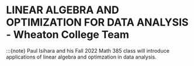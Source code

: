 # LINEAR ALGEBRA AND OPTIMIZATION FOR DATA ANALYSIS - Wheaton College Team
:::{note}
Paul Isihara and his Fall 2022 Math 385 class will introduce applications of linear algebra and optimzation in data analysis.
